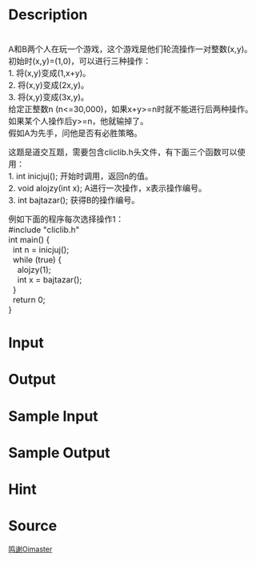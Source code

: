 
# Description

<div class="content"><p><span style="font-size: medium"><br/>
A和B两个人在玩一个游戏，这个游戏是他们轮流操作一对整数(x,y)。<br/>
初始时(x,y)=(1,0)，可以进行三种操作：<br/>
1. 将(x,y)变成(1,x+y)。<br/>
2. 将(x,y)变成(2x,y)。<br/>
3. 将(x,y)变成(3x,y)。<br/>
给定正整数n (n&lt;=30,000)，如果x+y&gt;=n时就不能进行后两种操作。<br/>
如果某个人操作后y&gt;=n，他就输掉了。<br/>
假如A为先手，问他是否有必胜策略。</span></p>
<p><span style="font-size: medium">这题是道交互题，需要包含cliclib.h头文件，有下面三个函数可以使用：<br/>
1. int inicjuj(); 开始时调用，返回n的值。<br/>
2. void alojzy(int x); A进行一次操作，x表示操作编号。<br/>
3. int bajtazar(); 获得B的操作编号。</span></p>
<p><span style="font-size: medium">例如下面的程序每次选择操作1：<br/>
#include &#34;cliclib.h&#34;<br/>
int main() {<br/>
  int n = inicjuj();<br/>
  while (true) {<br/>
    alojzy(1);<br/>
    int x = bajtazar();<br/>
  }<br/>
  return 0;<br/>
}<br/>
</span></p></div>

# Input

<div class="content"></div>

# Output

<div class="content"></div>

# Sample Input

<div class="content"><span class="sampledata"></span></div>

# Sample Output

<div class="content"><span class="sampledata"></span></div>

# Hint

<div class="content"><p></p></div>

# Source

<div class="content"><p><a href="problemset.php?search=鸣谢Oimaster">鸣谢Oimaster</a></p></div>

